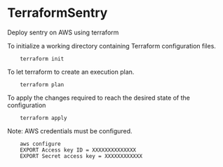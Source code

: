 # TerraformSentry
Deploy sentry on AWS using terraform

To initialize a working directory containing Terraform configuration files.

        terraform init
To let terraform to create an execution plan.

        terraform plan
To apply the changes required to reach the desired state of the configuration

        terraform apply

Note: AWS credentials must be configured.

        aws configure
        EXPORT Access key ID = XXXXXXXXXXXXXX
        EXPORT Secret access key = XXXXXXXXXXXX
